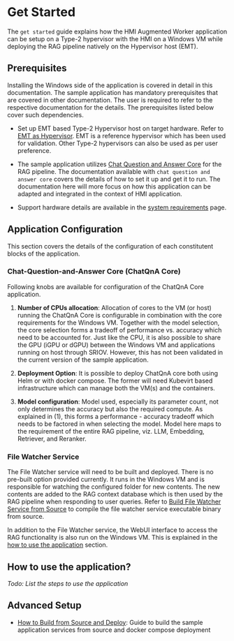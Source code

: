 # Get Started

The `get started` guide explains how the HMI Augmented Worker application can be setup on a Type-2 hypervisor with the HMI on a Windows VM while deploying the RAG pipeline natively on the Hypervisor host (EMT).

## Prerequisites

Installing the Windows side of the application is covered in detail in this documentation. The sample application has mandatory prerequisites that are covered in other documentation. The user is required to refer to the respective documentation for the details. The prerequisites listed below cover such dependencies.

- Set up EMT based Type-2 Hypervisor host on target hardware. Refer to [EMT as Hypervisor](). EMT is a reference hypervisor which has been used for validation. Other Type-2 hypervisors can also be used as per user preference.

- The sample application utilizes [Chat Question and Answer Core](https://github.com/open-edge-platform/edge-ai-libraries/tree/main/sample-applications/chat-question-and-answer-core) for the RAG pipeline. The documentation available with `chat question and answer core` covers the details of how to set it up and get it to run. The documentation here will more focus on how this application can be adapted and integrated in the context of HMI application.

- Support hardware details are available in the [system requirements](./system-requirements.md) page.

## Application Configuration

This section covers the details of the configuration of each constitutent blocks of the application.

### Chat-Question-and-Answer Core (ChatQnA Core)

Following knobs are available for configuration of the ChatQnA Core application.

1. **Number of CPUs allocation**: Allocation of cores to the VM (or host) running the ChatQnA Core is configurable in combination with the core requirements for the Windows VM. Together with the model selection, the core selection forms a tradeoff of performance vs. accuracy which need to be accounted for. Just like the CPU, it is also possible to share the GPU (iGPU or dGPU) between the Windows VM and applications running on host through SRIOV. However, this has not been validated in the current version of the sample application.

2. **Deployment Option**: It is possible to deploy ChatQnA core both using Helm or with docker compose. The former will need Kubevirt based infrastructure which can manage both the VM(s) and the containers.

3. **Model configuration**: Model used, especially its parameter count, not only determines the accuracy but also the required compute. As explained in (1), this forms a performance - accuracy tradeoff which needs to be factored in when selecting the model. Model here maps to the requirement of the entire RAG pipeline, viz. LLM, Embedding, Retriever, and Reranker.

### File Watcher Service

The File Watcher service will need to be built and deployed. There is no pre-built option provided currently. It runs in the Windows VM and is responsible for watching the configured folder for new contents. The new contents are added to the RAG context database which is then used by the RAG pipeline when responding to user queries. Refer to [Build File Watcher Service from Source](./how-to-build-from-source.md#build-file-watcher-service-from-source) to compile the file watcher service executable binary from source.

In addition to the File Watcher service, the WebUI interface to access the RAG functionality is also run on the Windows VM. This is explained in the [how to use the application](#how-to-use-the-application) section.

## How to use the application?

_Todo: List the steps to use the application_

## Advanced Setup

- [How to Build from Source and Deploy](./how-to-build-from-source.md): Guide to build the sample application services from source and docker compose deployment